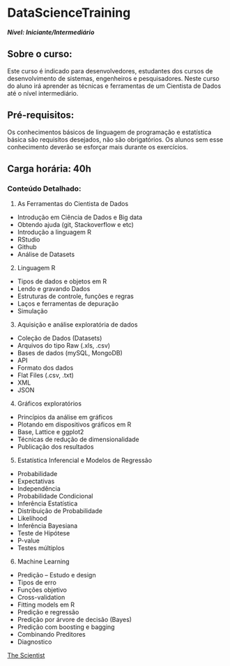 # DataScienceTraining

***Nível: Iniciante/Intermediário***

## Sobre o curso:

Este curso é indicado para desenvolvedores, estudantes dos cursos de desenvolvimento de sistemas, engenheiros e pesquisadores. Neste curso do aluno irá aprender as técnicas e ferramentas de um Cientista de Dados até o nível intermediário.

## Pré-requisitos: 

Os conhecimentos básicos de linguagem de programação e estatística básica são requisitos desejados, não são obrigatórios. Os alunos sem esse conhecimento deverão se esforçar mais durante os exercícios.

## Carga horária: 40h

### Conteúdo Detalhado:

1.  As Ferramentas do Cientista de Dados
  * Introdução em Ciência de Dados e Big data
  * Obtendo ajuda (git, Stackoverflow e etc)
  * Introdução a linguagem R
  * RStudio
  * Github
  * Análise de Datasets

2.  Linguagem R
  * Tipos de dados e objetos em R
  * Lendo e gravando Dados
  * Estruturas de controle, funções e regras
  * Laços e ferramentas de depuração
  * Simulação

3.	Aquisição e análise exploratória de dados
* Coleção de Dados (Datasets)
* Arquivos do tipo Raw (.xls, .csv)
* Bases de dados (mySQL, MongoDB)
* API
* Formato dos dados
* Flat Files (.csv, .txt)
* XML
* JSON

4.	Gráficos exploratórios
* Princípios da análise em gráficos
* Plotando em dispositivos gráficos em R
* Base, Lattice e ggplot2
* Técnicas de redução de dimensionalidade
* Publicação dos resultados

5.	Estatística Inferencial e Modelos de Regressão
* Probabilidade
* Expectativas
* Independência
* Probabilidade Condicional
* Inferência Estatística
* Distribuição de Probabilidade
* Likelihood
* Inferência Bayesiana
* Teste de Hipótese
* P-value
* Testes múltiplos

6.	Machine Learning
* Predição – Estudo e design
* Tipos de erro
* Funções objetivo
* Cross-validation
* Fitting models em R
* Predição e regressão
* Predição por árvore de decisão (Bayes)
* Predição com boosting e bagging
* Combinando Preditores
* Diagnostico

[The Scientist](http://www.thescientist.com.br)
